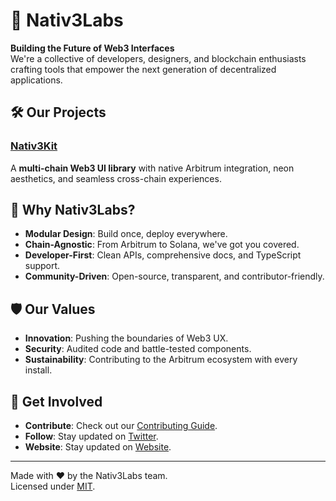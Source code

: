 # 🚀 Nativ3Labs 

**Building the Future of Web3 Interfaces**  
We're a collective of developers, designers, and blockchain enthusiasts crafting tools that empower the next generation of decentralized applications.

## 🛠️ Our Projects

### [Nativ3Kit](https://github.com/Nativ3Labs/nativ3kit)  
A **multi-chain Web3 UI library** with native Arbitrum integration, neon aesthetics, and seamless cross-chain experiences.

## 🌟 Why Nativ3Labs?

- **Modular Design**: Build once, deploy everywhere.  
- **Chain-Agnostic**: From Arbitrum to Solana, we've got you covered.  
- **Developer-First**: Clean APIs, comprehensive docs, and TypeScript support.  
- **Community-Driven**: Open-source, transparent, and contributor-friendly.

## 🛡️ Our Values

- **Innovation**: Pushing the boundaries of Web3 UX.  
- **Security**: Audited code and battle-tested components.  
- **Sustainability**: Contributing to the Arbitrum ecosystem with every install.

## 🤝 Get Involved

- **Contribute**: Check out our [Contributing Guide](CONTRIBUTING.md).  
- **Follow**: Stay updated on [Twitter](https://twitter.com/nativ3labs).
- **Website**: Stay updated on [Website](https://nativ3labs.com).

---

Made with ❤️ by the Nativ3Labs team.  
Licensed under [MIT](LICENSE).
